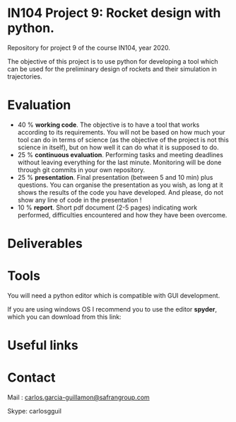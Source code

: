 # IN104 Project 9: Rocket design with python. 

Repository for project 9 of the course IN104, year 2020.

The objective of this project is to use python for developing a tool which can be used for the preliminary design of rockets and their simulation in trajectories.


# Evaluation 

* 40 % **working code**. The objective is to have a tool that works according to its requirements. You will not be based on how much your tool can do in terms of science (as the objective of the project is not this science in itself), but on how well it can do what it is supposed to do.
* 25 % **continuous evaluation**. Performing tasks and meeting deadlines without leaving everything for the last minute. Monitoring will be done through git commits in your own repository.
* 25 % **presentation**. Final presentation (between 5 and 10 min) plus questions. You can organise the presentation as you wish, as long at it shows the results of the code you have developed. And please, do not show any line of code in the presentation !
* 10 % **report**. Short pdf document (2-5 pages) indicating work performed, difficulties encountered and how they have been overcome. 

# Deliverables

# Tools

You will need a python editor which is compatible with GUI development. 

If you are using windows OS I recommend you to use the editor **spyder**, which you can download from this link:

# Useful links

# Contact
Mail : carlos.garcia-guillamon@safrangroup.com

Skype: carlosgguil
